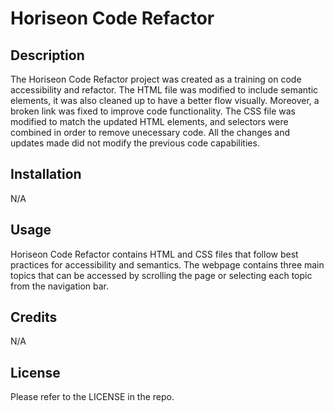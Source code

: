 # Horiseon Code Refactor

## Description

The Horiseon Code Refactor project was created as a training on code accessibility and refactor. The HTML file was modified to include semantic elements, it was also cleaned up to have a better flow visually. Moreover, a broken link was fixed to improve code functionality. The CSS file was modified to match the updated HTML elements, and selectors were combined in order to remove unecessary code. All the changes and updates made did not modify the previous code capabilities. 

## Installation

N/A

## Usage

Horiseon Code Refactor contains HTML and CSS files that follow best practices for accessibility and semantics. The webpage contains three main topics that can be accessed by scrolling the page or selecting each topic from the navigation bar.

## Credits

N/A

## License

Please refer to the LICENSE in the repo.
